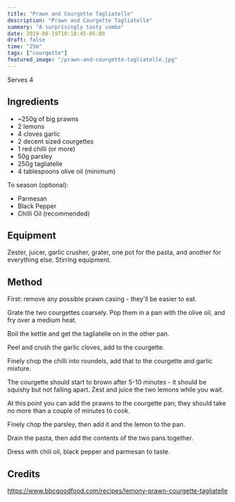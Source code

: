 ```yaml
---
title: "Prawn and Courgette Tagliatelle"
description: "Prawn and Courgette Tagliatelle"
summary: "A surprisingly tasty combo"
date: 2019-08-19T10:10:45-05:00
draft: false
time: "25m"
tags: ["courgette"]
featured_image: "/prawn-and-courgette-tagliatelle.jpg"
---
```


Serves 4

## Ingredients

* ~250g of big prawns
* 2 lemons
* 4 cloves garlic
* 2 decent sized courgettes
* 1 red chilli (or more)
* 50g parsley
* 250g tagliatelle
* 4 tablespoons olive oil (minimum)

To season (optional):

* Parmesan
* Black Pepper
* Chilli Oil (recommended)

## Equipment

Zester, juicer, garlic crusher, grater, one pot for the pasta, and another for everything else. Stirring equipment.

## Method

First: remove any possible prawn casing - they'll be easier to eat.

Grate the two courgettes coarsely. Pop them in a pan with the olive oil, and fry over a medium heat.

Boil the kettle and get the tagliatelle on in the other pan.

Peel and crush the garlic cloves, add to the courgette.

Finely chop the chilli into roundels, add that to the courgette and garlic mixture.

The courgette should start to brown after 5-10 minutes - it should be squishy but not falling apart. Zest and juice the two lemons while you wait.

At this point you can add the prawns to the courgette pan; they should take no more than a couple of minutes to cook.

Finely chop the parsley, then add it and the lemon to the pan.

Drain the pasta, then add the contents of the two pans together.

Dress with chili oil, black pepper and parmesan to taste.

## Credits

https://www.bbcgoodfood.com/recipes/lemony-prawn-courgette-tagliatelle